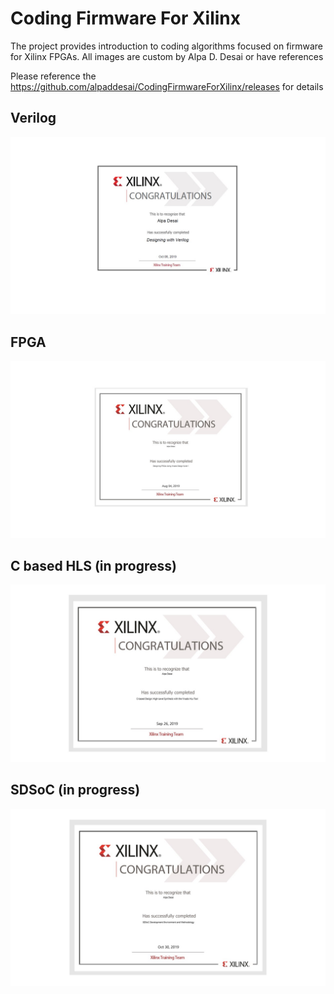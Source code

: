 # Coding Firmware For Xilinx


The project provides introduction to coding algorithms focused on firmware for Xilinx FPGAs.
All images are custom by Alpa D. Desai or have references

Please reference the https://github.com/alpaddesai/CodingFirmwareForXilinx/releases for details


## Verilog
![image](Verilog.jpg)

## FPGA 
![image](DesigningFPGA.jpg)

## C based HLS (in progress)
![image](CbasedHLS.jpg)

## SDSoC (in progress)
![image](SDSoC.jpg)


